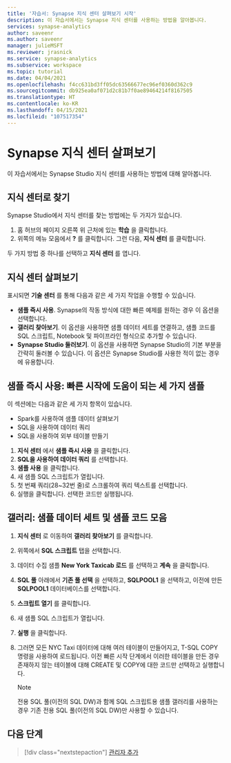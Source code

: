 ```yaml
---
title: '자습서: Synapse 지식 센터 살펴보기 시작'
description: 이 자습서에서는 Synapse 지식 센터를 사용하는 방법을 알아봅니다.
services: synapse-analytics
author: saveenr
ms.author: saveenr
manager: julieMSFT
ms.reviewer: jrasnick
ms.service: synapse-analytics
ms.subservice: workspace
ms.topic: tutorial
ms.date: 04/04/2021
ms.openlocfilehash: f4cc631bd3ff05dc63566677ec96ef0360d362c9
ms.sourcegitcommit: db925ea0af071d2c81b7f0ae89464214f8167505
ms.translationtype: HT
ms.contentlocale: ko-KR
ms.lasthandoff: 04/15/2021
ms.locfileid: "107517354"
---
```

# <a name="explore-the-synapse-knowledge-center"></a>Synapse 지식 센터 살펴보기

이 자습서에서는 Synapse Studio 지식 센터를 사용하는 방법에 대해 알아봅니다.

## <a name="finding-to-the-knowledge-center"></a>지식 센터로 찾기

Synapse Studio에서 지식 센터를 찾는 방법에는 두 가지가 있습니다.

  1. 홈 허브의 페이지 오른쪽 위 근처에 있는 **학습** 을 클릭합니다.
  2. 위쪽의 메뉴 모음에서 **?** 를 클릭합니다. 그런 다음, **지식 센터** 를 클릭합니다.

두 가지 방법 중 하나를 선택하고 **지식 센터** 를 엽니다.

## <a name="exploring-the-knowledge-center"></a>지식 센터 살펴보기

표시되면 **기술 센터** 를 통해 다음과 같은 세 가지 작업을 수행할 수 있습니다.
* **샘플 즉시 사용**. Synapse의 작동 방식에 대한 빠른 예제를 원하는 경우 이 옵션을 선택합니다.
* **갤러리 찾아보기**. 이 옵션을 사용하면 샘플 데이터 세트를 연결하고, 샘플 코드를 SQL 스크립트, Notebook 및 파이프라인 형식으로 추가할 수 있습니다.
* **Synapse Studio 둘러보기**. 이 옵션을 사용하면 Synapse Studio의 기본 부분을 간략히 둘러볼 수 있습니다. 이 옵션은 Synapse Studio를 사용한 적이 없는 경우에 유용합니다.

## <a name="use-samples-immediately-three-samples-to-help-you-get-started-fast"></a>샘플 즉시 사용: 빠른 시작에 도움이 되는 세 가지 샘플

이 섹션에는 다음과 같은 세 가지 항목이 있습니다.
* Spark를 사용하여 샘플 데이터 살펴보기
* SQL을 사용하여 데이터 쿼리
* SQL을 사용하여 외부 테이블 만들기

1. **지식 센터** 에서 **샘플 즉시 사용** 을 클릭합니다.
1. **SQL을 사용하여 데이터 쿼리** 를 선택합니다.
1. **샘플 사용** 을 클릭합니다.
1. 새 샘플 SQL 스크립트가 열립니다.
1. 첫 번째 쿼리(28~32번 줄)로 스크롤하여 쿼리 텍스트를 선택합니다.
1. 실행을 클릭합니다. 선택한 코드만 실행됩니다.

## <a name="gallery-a-collectiopn-of-sample-data-sets-and-sample-code"></a>갤러리: 샘플 데이터 세트 및 샘플 코드 모음

1. **지식 센터** 로 이동하여 **갤러리 찾아보기** 를 클릭합니다.
1. 위쪽에서 **SQL 스크립트** 탭을 선택합니다.
1. 데이터 수집 샘플 **New York Taxicab 로드** 를 선택하고 **계속** 을 클릭합니다.
1. **SQL 풀** 아래에서 **기존 풀 선택** 을 선택하고, **SQLPOOL1** 을 선택하고, 이전에 만든 **SQLPOOL1** 데이터베이스를 선택합니다.
1. **스크립트 열기** 를 클릭합니다.
1. 새 샘플 SQL 스크립트가 열립니다.
1. **실행** 을 클릭합니다.
1. 그러면 모든 NYC Taxi 데이터에 대해 여러 테이블이 만들어지고, T-SQL COPY 명령을 사용하여 로드됩니다. 이전 빠른 시작 단계에서 이러한 테이블을 만든 경우 존재하지 않는 테이블에 대해 CREATE 및 COPY에 대한 코드만 선택하고 실행합니다.

    > [!NOTE] 
    > 전용 SQL 풀(이전의 SQL DW)과 함께 SQL 스크립트용 샘플 갤러리를 사용하는 경우 기존 전용 SQL 풀(이전의 SQL DW)만 사용할 수 있습니다.

## <a name="next-steps"></a>다음 단계

> [!div class="nextstepaction"]
> [관리자 추가](get-started-add-admin.md)

